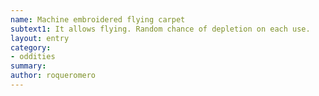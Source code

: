 ```yaml
---
name: Machine embroidered flying carpet
subtext1: It allows flying. Random chance of depletion on each use.
layout: entry
category:
- oddities
summary: 
author: roqueromero
---
```

